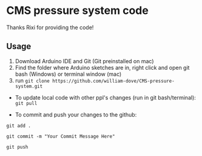 # CMS pressure system code

Thanks Rixi for providing the code!

## Usage

1. Download Arduino IDE and Git (Git preinstalled on mac)
2. Find the folder where Arduino sketches are in, right click and open git bash (Windows) or terminal window (mac)
3. run `git clone https://github.com/william-dove/CMS-pressure-system.git`

- To update local code with other ppl's changes (run in git bash/terminal): 
`git pull`

- To commit and push your changes to the github:

`git add . `

`git commit -m "Your Commit Message Here"`

`git push`

